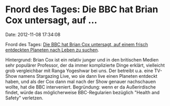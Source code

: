 Fnord des Tages: Die BBC hat Brian Cox untersagt, auf \...
==========================================================

Date: 2012-11-08 17:34:08

Fnord des Tages: [Die BBC hat Brian Cox untersagt, auf einem frisch
entdeckten Planeten nach Leben zu
suchen](http://www.telegraph.co.uk/culture/tvandradio/bbc/9661398/Brian-Cox-BBC-bosses-feared-alien-discovery-could-breach-editorial-guidelines.html).

Hintergrund: Brian Cox ist ein relativ junger und in den britischen
Medien sehr populärer Professor, der da immer komplizierte Dinge
erklärt, vielleicht grob vergleichbar mit Ranga Yogeshwar bei uns. Der
betreibt u.a. eine TV-Show namens Stargazing Live, wo sie dann live
einen Planeten entdeckt haben, und als der Cox dann mal nach der Show
genauer nachschauen wollte, hat die BBC interveniert. Begründung: wenn
er da Außerirdische findet, würde das möglicherweise BBC-Regularien
bezüglich \"Health and Safety\" verletzen.
